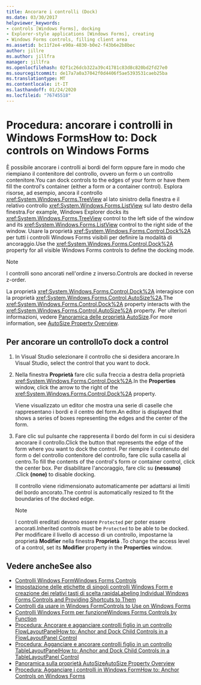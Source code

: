 ```yaml
---
title: Ancorare i controlli (Dock)
ms.date: 03/30/2017
helpviewer_keywords:
- controls [Windows Forms], docking
- Explorer-style applications [Windows Forms], creating
- Windows Forms controls, filling client area
ms.assetid: bc11f2e4-e90a-4830-b0e2-f43b6e2b8bec
author: jillre
ms.author: jillfra
manager: jillfra
ms.openlocfilehash: 02f1c26dcb322a39c41781c83d8c820bd2fd27e0
ms.sourcegitcommit: de17a7a0a37042f0d4406f5ae5393531caeb25ba
ms.translationtype: MT
ms.contentlocale: it-IT
ms.lasthandoff: 01/24/2020
ms.locfileid: "76745518"
---
```

# <a name="how-to-dock-controls-on-windows-forms"></a><span data-ttu-id="4dce6-102">Procedura: ancorare i controlli in Windows Forms</span><span class="sxs-lookup"><span data-stu-id="4dce6-102">How to: Dock controls on Windows Forms</span></span>

<span data-ttu-id="4dce6-103">È possibile ancorare i controlli ai bordi del form oppure fare in modo che riempiano il contenitore del controllo, ovvero un form o un controllo contenitore.</span><span class="sxs-lookup"><span data-stu-id="4dce6-103">You can dock controls to the edges of your form or have them fill the control's container (either a form or a container control).</span></span> <span data-ttu-id="4dce6-104">Esplora risorse, ad esempio, ancora il controllo <xref:System.Windows.Forms.TreeView> al lato sinistro della finestra e il relativo controllo <xref:System.Windows.Forms.ListView> sul lato destro della finestra.</span><span class="sxs-lookup"><span data-stu-id="4dce6-104">For example, Windows Explorer docks its <xref:System.Windows.Forms.TreeView> control to the left side of the window and its <xref:System.Windows.Forms.ListView> control to the right side of the window.</span></span> <span data-ttu-id="4dce6-105">Usare la proprietà <xref:System.Windows.Forms.Control.Dock%2A> per tutti i controlli Windows Forms visibili per definire la modalità di ancoraggio.</span><span class="sxs-lookup"><span data-stu-id="4dce6-105">Use the <xref:System.Windows.Forms.Control.Dock%2A> property for all visible Windows Forms controls to define the docking mode.</span></span>

> [!NOTE]
> <span data-ttu-id="4dce6-106">I controlli sono ancorati nell'ordine z inverso.</span><span class="sxs-lookup"><span data-stu-id="4dce6-106">Controls are docked in reverse z-order.</span></span>

<span data-ttu-id="4dce6-107">La proprietà <xref:System.Windows.Forms.Control.Dock%2A> interagisce con la proprietà <xref:System.Windows.Forms.Control.AutoSize%2A>.</span><span class="sxs-lookup"><span data-stu-id="4dce6-107">The <xref:System.Windows.Forms.Control.Dock%2A> property interacts with the <xref:System.Windows.Forms.Control.AutoSize%2A> property.</span></span> <span data-ttu-id="4dce6-108">Per ulteriori informazioni, vedere [Panoramica delle proprietà AutoSize](autosize-property-overview.md).</span><span class="sxs-lookup"><span data-stu-id="4dce6-108">For more information, see [AutoSize Property Overview](autosize-property-overview.md).</span></span>

## <a name="to-dock-a-control"></a><span data-ttu-id="4dce6-109">Per ancorare un controllo</span><span class="sxs-lookup"><span data-stu-id="4dce6-109">To dock a control</span></span>

1. <span data-ttu-id="4dce6-110">In Visual Studio selezionare il controllo che si desidera ancorare.</span><span class="sxs-lookup"><span data-stu-id="4dce6-110">In Visual Studio, select the control that you want to dock.</span></span>

2. <span data-ttu-id="4dce6-111">Nella finestra **Proprietà** fare clic sulla freccia a destra della proprietà <xref:System.Windows.Forms.Control.Dock%2A>.</span><span class="sxs-lookup"><span data-stu-id="4dce6-111">In the **Properties** window, click the arrow to the right of the <xref:System.Windows.Forms.Control.Dock%2A> property.</span></span>

   <span data-ttu-id="4dce6-112">Viene visualizzato un editor che mostra una serie di caselle che rappresentano i bordi e il centro del form.</span><span class="sxs-lookup"><span data-stu-id="4dce6-112">An editor is displayed that shows a series of boxes representing the edges and the center of the form.</span></span>

3. <span data-ttu-id="4dce6-113">Fare clic sul pulsante che rappresenta il bordo del form in cui si desidera ancorare il controllo.</span><span class="sxs-lookup"><span data-stu-id="4dce6-113">Click the button that represents the edge of the form where you want to dock the control.</span></span> <span data-ttu-id="4dce6-114">Per riempire il contenuto del form o del controllo contenitore del controllo, fare clic sulla casella al centro.</span><span class="sxs-lookup"><span data-stu-id="4dce6-114">To fill the contents of the control's form or container control, click the center box.</span></span> <span data-ttu-id="4dce6-115">Per disabilitare l'ancoraggio, fare clic su **(nessuno)** .</span><span class="sxs-lookup"><span data-stu-id="4dce6-115">Click **(none)** to disable docking.</span></span>

   <span data-ttu-id="4dce6-116">Il controllo viene ridimensionato automaticamente per adattarsi ai limiti del bordo ancorato.</span><span class="sxs-lookup"><span data-stu-id="4dce6-116">The control is automatically resized to fit the boundaries of the docked edge.</span></span>

   > [!NOTE]
   > <span data-ttu-id="4dce6-117">I controlli ereditati devono essere `Protected` per poter essere ancorati.</span><span class="sxs-lookup"><span data-stu-id="4dce6-117">Inherited controls must be `Protected` to be able to be docked.</span></span> <span data-ttu-id="4dce6-118">Per modificare il livello di accesso di un controllo, impostarne la proprietà **Modifier** nella finestra **Proprietà** .</span><span class="sxs-lookup"><span data-stu-id="4dce6-118">To change the access level of a control, set its **Modifier** property in the **Properties** window.</span></span>

## <a name="see-also"></a><span data-ttu-id="4dce6-119">Vedere anche</span><span class="sxs-lookup"><span data-stu-id="4dce6-119">See also</span></span>

- [<span data-ttu-id="4dce6-120">Controlli Windows Form</span><span class="sxs-lookup"><span data-stu-id="4dce6-120">Windows Forms Controls</span></span>](index.md)
- [<span data-ttu-id="4dce6-121">Impostazione delle etichette di singoli controlli Windows Form e creazione dei relativi tasti di scelta rapida</span><span class="sxs-lookup"><span data-stu-id="4dce6-121">Labeling Individual Windows Forms Controls and Providing Shortcuts to Them</span></span>](labeling-individual-windows-forms-controls-and-providing-shortcuts-to-them.md)
- [<span data-ttu-id="4dce6-122">Controlli da usare in Windows Form</span><span class="sxs-lookup"><span data-stu-id="4dce6-122">Controls to Use on Windows Forms</span></span>](controls-to-use-on-windows-forms.md)
- [<span data-ttu-id="4dce6-123">Controlli Windows Form per funzione</span><span class="sxs-lookup"><span data-stu-id="4dce6-123">Windows Forms Controls by Function</span></span>](windows-forms-controls-by-function.md)
- [<span data-ttu-id="4dce6-124">Procedura: Ancorare e agganciare controlli figlio in un controllo FlowLayoutPanel</span><span class="sxs-lookup"><span data-stu-id="4dce6-124">How to: Anchor and Dock Child Controls in a FlowLayoutPanel Control</span></span>](how-to-anchor-and-dock-child-controls-in-a-flowlayoutpanel-control.md)
- [<span data-ttu-id="4dce6-125">Procedura: Agganciare e ancorare controlli figlio in un controllo TableLayoutPanel</span><span class="sxs-lookup"><span data-stu-id="4dce6-125">How to: Anchor and Dock Child Controls in a TableLayoutPanel Control</span></span>](how-to-anchor-and-dock-child-controls-in-a-tablelayoutpanel-control.md)
- [<span data-ttu-id="4dce6-126">Panoramica sulla proprietà AutoSize</span><span class="sxs-lookup"><span data-stu-id="4dce6-126">AutoSize Property Overview</span></span>](autosize-property-overview.md)
- [<span data-ttu-id="4dce6-127">Procedura: Agganciare i controlli in Windows Form</span><span class="sxs-lookup"><span data-stu-id="4dce6-127">How to: Anchor Controls on Windows Forms</span></span>](how-to-anchor-controls-on-windows-forms.md)

